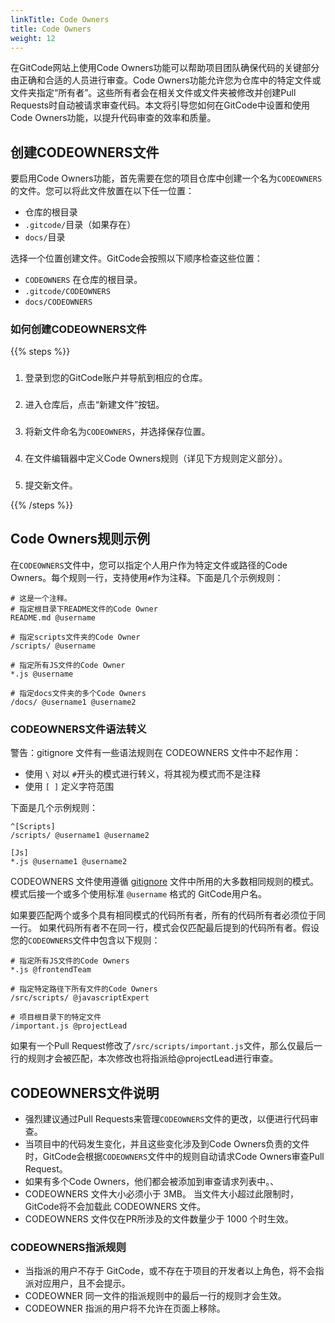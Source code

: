 ```yaml
---
linkTitle: Code Owners
title: Code Owners
weight: 12
---
```


在GitCode网站上使用Code Owners功能可以帮助项目团队确保代码的关键部分由正确和合适的人员进行审查。Code Owners功能允许您为仓库中的特定文件或文件夹指定“所有者”。这些所有者会在相关文件或文件夹被修改并创建Pull Requests时自动被请求审查代码。本文将引导您如何在GitCode中设置和使用Code Owners功能，以提升代码审查的效率和质量。

## 创建CODEOWNERS文件

要启用Code Owners功能，首先需要在您的项目仓库中创建一个名为`CODEOWNERS`​的文件。您可以将此文件放置在以下任一位置：

* 仓库的根目录
* ​`.gitcode/`​目录（如果存在）
* ​`docs/`​目录


选择一个位置创建文件。GitCode会按照以下顺序检查这些位置：

* ​`CODEOWNERS`​ 在仓库的根目录。
* ​`.gitcode/CODEOWNERS`​
* ​`docs/CODEOWNERS`​

### 如何创建CODEOWNERS文件

{{% steps %}}

###
1. 登录到您的GitCode账户并导航到相应的仓库。
###
2. 进入仓库后，点击“新建文件”按钮。
###
3. 将新文件命名为`CODEOWNERS`​，并选择保存位置。
###
4. 在文件编辑器中定义Code Owners规则（详见下方规则定义部分）。
###
5. 提交新文件。

{{% /steps %}}

## Code Owners规则示例

在`CODEOWNERS`​文件中，您可以指定个人用户作为特定文件或路径的Code Owners。每个规则一行，支持使用`#`​作为注释。下面是几个示例规则：

```
# 这是一个注释。
# 指定根目录下README文件的Code Owner
README.md @username

# 指定scripts文件夹的Code Owner
/scripts/ @username

# 指定所有JS文件的Code Owner
*.js @username

# 指定docs文件夹的多个Code Owners
/docs/ @username1 @username2

```

### CODEOWNERS文件语法转义

警告：gitignore 文件有一些语法规则在 CODEOWNERS 文件中不起作用：

* 使用 `\`​ 对以 `#`​ 开头的模式进行转义，将其视为模式而不是注释
* 使用 `[ ]`​ 定义字符范围

下面是几个示例规则：

```
^[Scripts]
/scripts/ @username1 @username2

[Js]
*.js @username1 @username2 

```

CODEOWNERS 文件使用遵循 [gitignore](https://git-scm.com/docs/gitignore#_pattern_format) 文件中所用的大多数相同规则的模式。 模式后接一个或多个使用标准 `@username`​ 格式的 GitCode用户名。

如果要匹配两个或多个具有相同模式的代码所有者，所有的代码所有者必须位于同一行。 如果代码所有者不在同一行，模式会仅匹配最后提到的代码所有者。假设您的`CODEOWNERS`​文件中包含以下规则：

```
# 指定所有JS文件的Code Owners
*.js @frontendTeam

# 指定特定路径下所有文件的Code Owners
/src/scripts/ @javascriptExpert

# 项目根目录下的特定文件
/important.js @projectLead
```

如果有一个Pull Request修改了`/src/scripts/important.js`​文件，那么仅最后一行的规则才会被匹配，本次修改也将指派给@projectLead进行审查。


## CODEOWNERS文件说明

* 强烈建议通过Pull Requests来管理`CODEOWNERS`​文件的更改，以便进行代码审查。
* 当项目中的代码发生变化，并且这些变化涉及到Code Owners负责的文件时，GitCode会根据`CODEOWNERS`​文件中的规则自动请求Code Owners审查Pull Request。
* 如果有多个Code Owners，他们都会被添加到审查请求列表中。、
* CODEOWNERS 文件大小必须小于 3MB。 当文件大小超过此限制时，GitCode将不会加载此 CODEOWNERS 文件。
* CODEOWNERS 文件仅在PR所涉及的文件数量少于 1000 个时生效。

### CODEOWNERS指派规则

* 当指派的用户不存于 GitCode，或不存在于项目的开发者以上角色，将不会指派对应用户，且不会提示。
* CODEOWNER 同一文件的指派规则中的最后一行的规则才会生效。
* CODEOWNER 指派的用户将不允许在页面上移除。
‍
